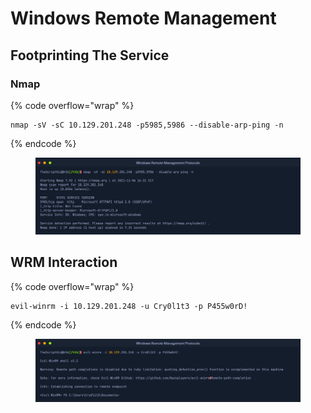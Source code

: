 # Windows Remote Management

## Footprinting The Service

### Nmap

{% code overflow="wrap" %}
```
nmap -sV -sC 10.129.201.248 -p5985,5986 --disable-arp-ping -n
```
{% endcode %}

<figure><img src="../.gitbook/assets/image (7).png" alt=""><figcaption></figcaption></figure>

## WRM Interaction

{% code overflow="wrap" %}
```
evil-winrm -i 10.129.201.248 -u Cry0l1t3 -p P455w0rD!
```
{% endcode %}

<figure><img src="../.gitbook/assets/image (8).png" alt=""><figcaption></figcaption></figure>
